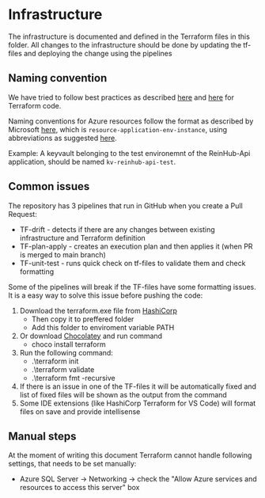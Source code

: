 # Infrastructure
The infrastructure is documented and defined in the Terraform files in this folder.
All changes to the infrastructure should be done by updating the tf-files and deploying the change using the pipelines

## Naming convention
We have tried to follow best practices as described [here](https://cloud.google.com/docs/terraform/best-practices-for-terraform#naming-convention) and [here](https://www.terraform-best-practices.com/naming) for Terraform code.

Naming conventions for Azure resources follow the format as described by Microsoft [here](https://learn.microsoft.com/en-us/azure/cloud-adoption-framework/ready/azure-best-practices/resource-naming), which is ``resource-application-env-instance``, using abbreviations as suggested [here](https://learn.microsoft.com/en-us/azure/cloud-adoption-framework/ready/azure-best-practices/resource-abbreviations).

Example:
A keyvault belonging to the test environemnt of the ReinHub-Api application, should be named ``kv-reinhub-api-test``.

## Common issues
The repository has 3 pipelines that run in GitHub when you create a Pull Request:
- TF-drift - detects if there are any changes between existing infrastructure and Terraform definition
- TF-plan-apply - creates an execution plan and then applies it (when PR is merged to main branch)
- TF-unit-test - runs quick check on tf-files to validate them and check formatting

Some of the pipelines will break if the TF-files have some formatting issues.
It is a easy way to solve this issue before pushing the code:
1. Download the terraform.exe file from [HashiCorp](https://developer.hashicorp.com/terraform/install)
	- Then copy it to preffered folder 
	- Add this folder to enviroment variable PATH 
2. Or download [Chocolatey](https://chocolatey.org/install) and run command	- choco install terraform
3. Run the following command:
	- .\terraform init
	- .\terraform validate
	- .\terraform fmt -recursive
4. If there is an issue in one of the TF-files it will be automatically fixed and list of fixed files will be shown as the output from the command
5. Some IDE extensions (like HashiCorp Terraform for VS Code) will format files on save and provide intellisense 

## Manual steps
At the moment of writing this document Terraform cannot handle following settings, that needs to be set manually:
- Azure SQL Server -> Networking -> check the "Allow Azure services and resources to access this server" box
